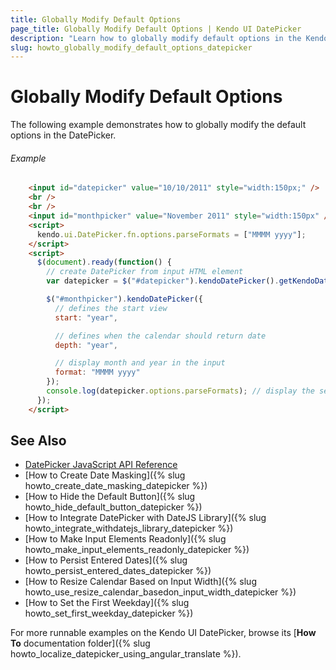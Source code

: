 ```yaml
---
title: Globally Modify Default Options
page_title: Globally Modify Default Options | Kendo UI DatePicker
description: "Learn how to globally modify default options in the Kendo UI DatePicker widget."
slug: howto_globally_modify_default_options_datepicker
---
```


# Globally Modify Default Options

The following example demonstrates how to globally modify the default options in the DatePicker.

###### Example

```html
    <input id="datepicker" value="10/10/2011" style="width:150px;" />
    <br />
    <br />
    <input id="monthpicker" value="November 2011" style="width:150px" />
    <script>
      kendo.ui.DatePicker.fn.options.parseFormats = ["MMMM yyyy"];
    </script>
    <script>
      $(document).ready(function() {
        // create DatePicker from input HTML element
        var datepicker = $("#datepicker").kendoDatePicker().getKendoDatePicker();

        $("#monthpicker").kendoDatePicker({
          // defines the start view
          start: "year",

          // defines when the calendar should return date
          depth: "year",

          // display month and year in the input
          format: "MMMM yyyy"
        });
        console.log(datepicker.options.parseFormats); // display the set options
      });
    </script>
```

## See Also

* [DatePicker JavaScript API Reference](/api/javascript/ui/datepicker)
* [How to Create Date Masking]({% slug howto_create_date_masking_datepicker %})
* [How to Hide the Default Button]({% slug howto_hide_default_button_datepicker %})
* [How to Integrate DatePicker with DateJS Library]({% slug howto_integrate_withdatejs_library_datepicker %})
* [How to Make Input Elements Readonly]({% slug howto_make_input_elements_readonly_datepicker %})
* [How to Persist Entered Dates]({% slug howto_persist_entered_dates_datepicker %})
* [How to Resize Calendar Based on Input Width]({% slug howto_use_resize_calendar_basedon_input_width_datepicker %})
* [How to Set the First Weekday]({% slug howto_set_first_weekday_datepicker %})

For more runnable examples on the Kendo UI DatePicker, browse its [**How To** documentation folder]({% slug howto_localize_datepicker_using_angular_translate %}).
